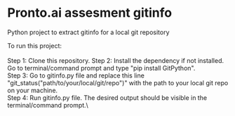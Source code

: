 # Pronto.ai assesment gitinfo

 Python project to extract gitinfo for a local git repository

To run this project:\
\
Step 1: Clone this repository.
Step 2: Install the dependency if not installed. Go to terminal/command prompt and type "pip install GitPython".\
Step 3: Go to gitinfo.py file and replace this line "git_status("path/to/your/local/git/repo")" with the path to your local git repo on your machine.\
Step 4: Run gitinfo.py file. The desired output should be visible in the terminal/command prompt.\


